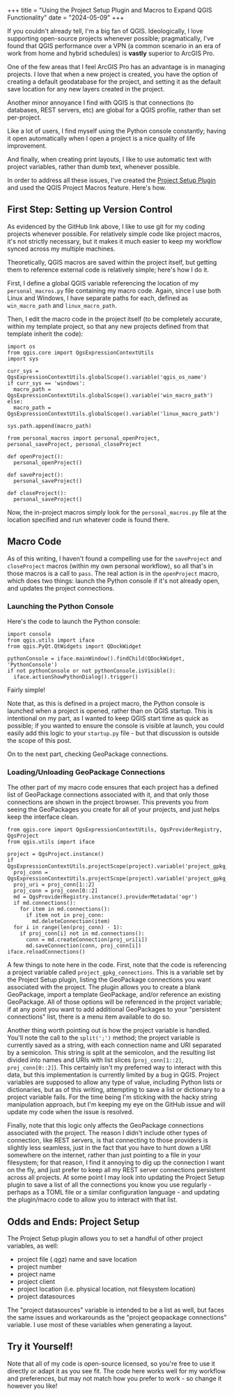 +++
title = "Using the Project Setup Plugin and Macros to Expand QGIS Functionality"
date = "2024-05-09"
+++

If you couldn't already tell, I'm a big fan of QGIS. Ideologically, I love supporting open-source projects whenever possible; pragmatically, I've found that QGIS performance over a VPN (a common scenario in an era of work from home and hybrid schedules) is **vastly** superior to ArcGIS Pro.

One of the few areas that I feel ArcGIS Pro has an advantage is in managing projects. I love that when a new project is created, you have the option of creating a default geodatabase for the project, and setting it as the default save location for any new layers created in the project.

Another minor annoyance I find with QGIS is that connections (to databases, REST servers, etc) are global for a QGIS profile, rather than set per-project.

Like a lot of users, I find myself using the Python console constantly; having it open automatically when I open a project is a nice quality of life improvement.

And finally, when creating print layouts, I like to use automatic text with project variables, rather than dumb text, whenever possible.

In order to address all these issues, I've created the [Project Setup Plugin](https://github.com/millsapjohn/qgis_project_setup) and used the QGIS Project Macros feature. Here's how.

## First Step: Setting up Version Control
As evidenced by the GitHub link above, I like to use git for my coding projects whenever possible. For relatively simple code like project macros, it's not strictly necessary, but it makes it much easier to keep my workflow synced across my multiple machines.

Theoretically, QGIS macros are saved within the project itself, but getting them to reference external code is relatively simple; here's how I do it.

First, I define a global QGIS variable referencing the location of my `personal_macros.py` file containing my macro code. Again, since I use both Linux and Windows, I have separate paths for each, defined as `win_macro_path` and `linux_macro_path`.

Then, I edit the macro code in the project itself (to be completely accurate, within my template project, so that any new projects defined from that template inherit the code):

    import os
    from qgis.core import QgsExpressionContextUtils
    import sys

    curr_sys = QgsExpressionContextUtils.globalScope().variable('qgis_os_name')
    if curr_sys == 'windows':
      macro_path = QgsExpressionContextUtils.globalScope().variable('win_macro_path')
    else:
      macro_path = QgsExpressionContextUtils.globalScope().variable('linux_macro_path')

    sys.path.append(macro_path)

    from personal_macros import personal_openProject, personal_saveProject, personal_closeProject

    def openProject():
      personal_openProject()

    def saveProject():
      personal_saveProject()

    def closeProject():
      personal_saveProject()

Now, the in-project macros simply look for the `personal_macros.py` file at the location specified and run whatever code is found there.

## Macro Code
As of this writing, I haven't found a compelling use for the `saveProject` and `closeProject` macros (within my own personal workflow), so all that's in those macros is a call to `pass`. The real action is in the `openProject` macro, which does two things: launch the Python console if it's not already open, and updates the project connections.

### Launching the Python Console
Here's the code to launch the Python console:

    import console
    from qgis.utils import iface
    from qgis.PyQt.QtWidgets import QDockWidget

    pythonConsole = iface.mainWindow().findChild(QDockWidget, 'PythonConsole')
    if not pythonConsole or not pythonConsole.isVisible():
      iface.actionShowPythonDialog().trigger()

Fairly simple!

Note that, as this is defined in a project macro, the Python console is launched when a project is opened, rather than on QGIS startup. This is intentional on my part, as I wanted to keep QGIS start time as quick as possible; if you wanted to ensure the console is visible at launch, you could easily add this logic to your `startup.py` file - but that discussion is outside the scope of this post.

On to the next part, checking GeoPackage connections.

### Loading/Unloading GeoPackage Connections
The other part of my macro code ensures that each project has a defined list of GeoPackage connections associated with it, and that only those connections are shown in the project browser. This prevents you from seeing the GeoPackages you create for all of your projects, and just helps keep the interface clean.

    from qgis.core import QgsExpressionContextUtils, QgsProviderRegistry, QgsProject
    from qgis.utils import iface

    project = QgsProject.instance()
    if QgsExpressionContextUtils.projectScope(project).variable('project_gpkg_connections'):
      proj_conn = QgsExpressionContextUtils.projectScope(project).variable('project_gpkg_connections').split(';')
      proj_uri = proj_conn[1::2]
      proj_conn = proj_conn[0::2]
      md = QgsProviderRegistry.instance().providerMetadata('ogr')
      if md.connections():
        for item in md.connections():
          if item not in proj_conn:
            md.deleteConnection(item)
      for i in range(len(proj_conn) - 1):
        if proj_conn[i] not in md.connections():
          conn = md.createConnection(proj_uri[i])
          md.saveConnection(conn, proj_conn[i])
    iface.reloadConnections()

A few things to note here in the code. First, note that the code is referencing a project variable called `project_gpkg_connections`. This is a variable set by the Project Setup plugin, listing the GeoPackage connections you want associated with the project. The plugin allows you to create a blank GeoPackage, import a template GeoPackage, and/or reference an existing GeoPackage. All of those options will be referenced in the project variable; if at any point you want to add additional GeoPackages to your "persistent connections" list, there is a menu item available to do so.

Another thing worth pointing out is how the project variable is handled. You'll note the call to the `split(';')` method; the project variable is currently saved as a string, with each connection name and URI separated by a semicolon. This string is split at the semicolon, and the resulting list divided into names and URIs with list slices (`proj_conn[1::2]`, `proj_conn[0::2]`). This certainly isn't my preferred way to interact with this data, but this implementation is currently limited by a bug in QGIS. Project variables are supposed to allow any type of value, including Python lists or dictionaries, but as of this writing, attempting to save a list or dictionary to a project variable fails. For the time being I'm sticking with the hacky string manipulation approach, but I'm keeping my eye on the GitHub issue and will update my code when the issue is resolved.

Finally, note that this logic only affects the GeoPackage connections associated with the project. The reason I didn't include other types of connection, like REST servers, is that connecting to those providers is slightly less seamless, just in the fact that you have to hunt down a URI somewhere on the internet, rather than just pointing to a file in your filesystem; for that reason, I find it annoying to dig up the connection I want on the fly, and just prefer to keep all my REST server connections persistent across all projects. At some point I may look into updating the Project Setup plugin to save a list of all the connections you know you use regularly - perhaps as a TOML file or a similar configuration language - and updating the plugin/macro code to allow you to interact with that list.

## Odds and Ends: Project Setup
The Project Setup plugin allows you to set a handful of other project variables, as well:

- project file (.qgz) name and save location
- project number
- project name
- project client
- project location (i.e. physical location, not filesystem location)
- project datasources

The "project datasources" variable is intended to be a list as well, but faces the same issues and workarounds as the "project geopackage connections" variable. I use most of these variables when generating a layout.

## Try it Yourself!
Note that all of my code is open-source licensed, so you're free to use it directly or adapt it as you see fit. The code here works well for my workflow and preferences, but may not match how you prefer to work - so change it however you like!
